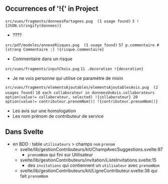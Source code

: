 ## Occurrences of '!{' in Project

`src/vues/fragments/donneesPartagees.pug  (1 usage found)`
`3 !{JSON.stringify(donnees)}`

- ????

`src/pdf/modeles/annexeRisques.pug  (1 usage found)`
`57 p.commentaire #[strong Commentaire :] !{risque.commentaire}`

- Commentaire dans un risque

`src/vues/fragments/inputChoix.pug`
`11 .decoration !{decoration}`

- Je ne vois personne qui utilise ce paramètre de mixin

`src/vues/fragments/elementsAjoutables/elementsAjoutablesAvis.pug  (2 usages found)`
`18 each collaborateur in donneesUnAvis.collaborateurs`
`option(value!= collaborateur, selected) !{collaborateur}
20 option(value!= contributeur.prenomNom()) !{contributeur.prenomNom()}`

- Les avis sur une homologation
- Les nom prénom de contributeur de service

## Dans Svelte

- en BDD : table `utilisateurs` > champs `nom` `prenom`
  - svelte/lib/gestionContributeurs/kit/ChampAvecSuggestions.svelte:97
    - `prenomNom` qui fini sur Utilisateur
  - svelte/lib/gestionContributeurs/invitation/ListeInvitations.svelte:15
    - des `invitations` qui contiennent un `utilisateur` avec `prenomNom`
  - svelte/lib/gestionContributeurs/kit/LigneContributeur.svelte:38 qui fait `prenomNom`
